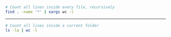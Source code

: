 ```bash
# Count all lines inside every file, recursively
find . -name '*' | xargs wc -l
```
---

```bash
# Count all lines inside a current folder
ls -la | wc -l
```

